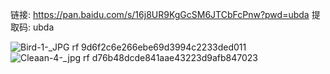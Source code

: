 

链接: https://pan.baidu.com/s/16j8UR9KgGcSM6JTCbFcPnw?pwd=ubda 提取码: ubda

![Bird-1-_JPG rf 9d6f2c6e266ebe69d3994c2233ded011](https://github.com/user-attachments/assets/b9f92d12-fa9e-4c53-940c-cd14886cc8d9)
![Cleaan-4-_jpg rf d76b48dcde841aae43223d9afb847023](https://github.com/user-attachments/assets/4f1c1775-2645-432c-ae7f-cb9028b633f6)


